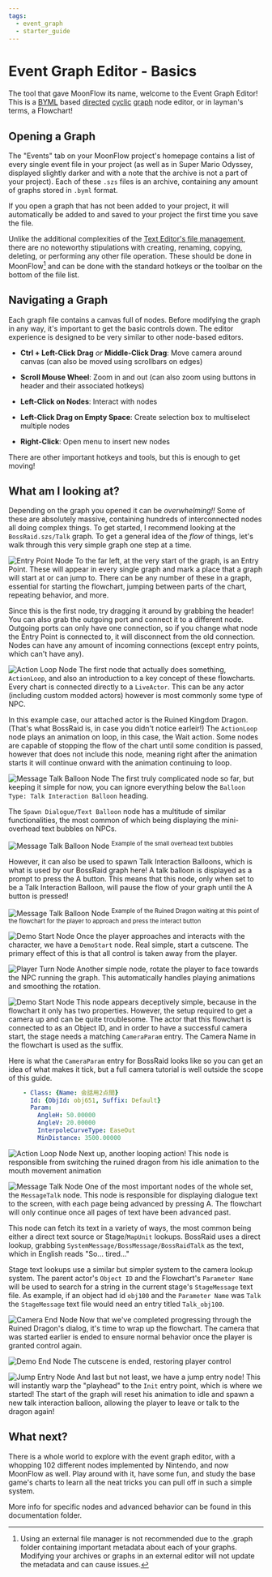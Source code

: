 ```yaml
---
tags:
  - event_graph
  - starter_guide
---
```


# Event Graph Editor - Basics
The tool that gave MoonFlow its name, welcome to the Event Graph Editor! This is a [BYML](https://nintendo-formats.com/libs/common/byaml.html) based [directed](https://www.geeksforgeeks.org/what-is-directed-graph-directed-graph-meaning/) [cyclic](https://www.geeksforgeeks.org/what-is-cyclic-graph/) [graph](https://en.wikipedia.org/wiki/Graph_theory) node editor, or in layman's terms, a Flowchart!

## Opening a Graph
The "Events" tab on your MoonFlow project's homepage contains a list of every single event file in your project (as well as in Super Mario Odyssey, displayed slightly darker and with a note that the archive is not a part of your project). Each of these `.szs` files is an archive, containing any amount of graphs stored in `.byml` format.

If you open a graph that has not been added to your project, it will automatically be added to and saved to your project the first time you save the file.

Unlike the additional complexities of the [Text Editor's file management](../text/file_management.md), there are no noteworthy stipulations with creating, renaming, copying, deleting, or performing any other file operation. These should be done in MoonFlow[^1] and can be done with the standard hotkeys or the toolbar on the bottom of the file list.

[^1]: Using an external file manager is not recommended due to the .graph folder containing important metadata about each of your graphs. Modifying your archives or graphs in an external editor will not update the metadata and can cause issues.

## Navigating a Graph
Each graph file contains a canvas full of nodes. Before modifying the graph in any way, it's important to get the basic controls down. The editor experience is designed to be very similar to other node-based editors.

- **Ctrl + Left-Click Drag** *or* **Middle-Click Drag**: Move camera around canvas (can also be moved using scrollbars on edges)
- **Scroll Mouse Wheel**: Zoom in and out (can also zoom using buttons in header and their associated hotkeys)

- **Left-Click on Nodes**: Interact with nodes
- **Left-Click Drag on Empty Space**: Create selection box to multiselect multiple nodes
- **Right-Click**: Open menu to insert new nodes

There are other important hotkeys and tools, but this is enough to get moving!

## What am I looking at?
Depending on the graph you opened it can be *overwhelming!!* Some of these are absolutely massive, containing hundreds of interconnected nodes all doing complex things. To get started, I recommend looking at the `BossRaid.szs/Talk` graph. To get a general idea of the *flow* of things, let's walk through this very simple graph one step at a time.

![Entry Point Node](../asset/event_node/n1.png)
To the far left, at the very start of the graph, is an Entry Point. These will appear in every single graph and mark a place that a graph will start at or can jump to. There can be any number of these in a graph, essential for starting the flowchart, jumping between parts of the chart, repeating behavior, and more.

Since this is the first node, try dragging it around by grabbing the header! You can also grab the outgoing port and connect it to a different node. Outgoing ports can only have one connection, so if you change what node the Entry Point is connected to, it will disconnect from the old connection. Nodes can have any amount of incoming connections (except entry points, which can't have any).

![Action Loop Node](../asset/event_node/n2.png)
The first node that actually does something, `ActionLoop`, and also an introduction to a key concept of these flowcharts. Every chart is connected directly to a `LiveActor`. This can be any actor (including custom modded actors) however is most commonly some type of NPC.

In this example case, our attached actor is the Ruined Kingdom Dragon. (That's what BossRaid is, in case you didn't notice earleir!) The `ActionLoop` node plays an animation on loop, in this case, the Wait action. Some nodes are capable of stopping the flow of the chart until some condition is passed, however that does not include this node, meaning right after the animation starts it will continue onward with the animation continuing to loop.

![Message Talk Balloon Node](../asset/event_node/n3.png)
The first truly complicated node so far, but keeping it simple for now, you can ignore everything below the `Balloon Type: Talk Interaction Balloon` heading.

The `Spawn Dialogue/Text Balloon` node has a multitude of similar functionalities, the most common of which being displaying the mini-overhead text bubbles on NPCs.

![Message Talk Balloon Node](../asset/event_node/n3_ex1.png)
<sup>Example of the small overhead text bubbles</sup>

However, it can also be used to spawn Talk Interaction Balloons, which is what is used by our BossRaid graph here! A talk balloon is displayed as a prompt to press the A button. This means that this node, only when set to be a Talk Interaction Balloon, will pause the flow of your graph until the A button is pressed!

![Message Talk Balloon Node](../asset/event_node/n3_ex2.png)
<sup>Example of the Ruined Dragon waiting at this point of the flowchart for the player to approach and press the interact button</sup>

![Demo Start Node](../asset/event_node/n4.png)
Once the player approaches and interacts with the character, we have a `DemoStart` node. Real simple, start a cutscene. The primary effect of this is that all control is taken away from the player.

![Player Turn Node](../asset/event_node/n5.png)
Another simple node, rotate the player to face towards the NPC running the graph. This automatically handles playing animations and smoothing the rotation.

![Demo Start Node](../asset/event_node/n6.png)
This node appears deceptively simple, because in the flowchart it only has two properties. However, the setup required to get a camera up and can be quite troublesome. The actor that this flowchart is connected to as an Object ID, and in order to have a successful camera start, the stage needs a matching `CameraParam` entry. The Camera Name in the flowchart is used as the suffix.

Here is what the `CameraParam` entry for BossRaid looks like so you can get an idea of what makes it tick, but a full camera tutorial is well outside the scope of this guide.

```yaml
    - Class: {Name: 会話用2点間}
      Id: {ObjId: obj651, Suffix: Default}
      Param:
        AngleH: 50.00000
        AngleV: 20.00000
        InterpoleCurveType: EaseOut
        MinDistance: 3500.00000
```

![Action Loop Node](../asset/event_node/n7.png)
Next up, another looping action! This node is responsible from switching the ruined dragon from his idle animation to the mouth movement animation

![Message Talk Node](../asset/event_node/n8.png)
One of the most important nodes of the whole set, the `MessageTalk` node. This node is responsible for displaying dialogue text to the screen, with each page being advanced by pressing A. The flowchart will only continue once all pages of text have been advanced past.

This node can fetch its text in a variety of ways, the most common being either a direct text source or Stage/`MapUnit` lookups. BossRaid uses a direct lookup, grabbing `SystemMessage/BossMessage/BossRaidTalk` as the text, which in English reads "So... tired..."

Stage text lookups use a similar but simpler system to the camera lookup system. The parent actor's `Object ID` and the Flowchart's `Parameter Name` will be used to search for a string in the current stage's `StageMessage` text file. As example, if an object had id `obj100` and the `Parameter Name` was `Talk` the `StageMessage` text file would need an entry titled `Talk_obj100`.

![Camera End Node](../asset/event_node/n9.png)
Now that we've completed progressing through the Ruined Dragon's dialog, it's time to wrap up the flowchart. The camera that was started earlier is ended to ensure normal behavior once the player is granted control again.

![Demo End Node](../asset/event_node/n10.png)
The cutscene is ended, restoring player control

![Jump Entry Node](../asset/event_node/n11.png)
And last but not least, we have a jump entry node! This will instantly warp the "playhead" to the `Init` entry point, which is where we started! The start of the graph will reset his animation to idle and spawn a new talk interaction balloon, allowing the player to leave or talk to the dragon again!

## What next?
There is a whole world to explore with the event graph editor, with a whopping 102 different nodes implemented by Nintendo, and now MoonFlow as well. Play around with it, have some fun, and study the base game's charts to learn all the neat tricks you can pull off in such a simple system.

More info for specific nodes and advanced behavior can be found in this documentation folder.
